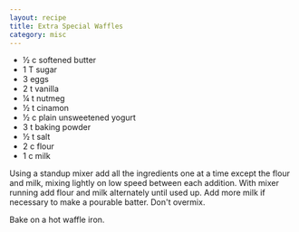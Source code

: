 ```yaml
---
layout: recipe
title: Extra Special Waffles
category: misc
---
```

- ½ c softened butter
- 1 T sugar 
- 3 eggs
- 2 t vanilla
- ¼ t nutmeg
- ½ t cinamon
- ½ c plain unsweetened yogurt
- 3 t baking powder
- ½ t salt
- 2 c flour
- 1 c milk

Using a standup mixer add all the ingredients one at a time except the flour and milk, mixing lightly on low speed between each addition. With mixer running add flour and milk alternately until used up. Add more milk if necessary to make a pourable batter. Don't overmix. 

Bake on a hot waffle iron.
